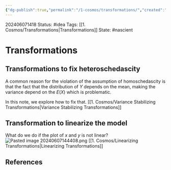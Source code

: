```yaml
---
{"dg-publish":true,"permalink":"/1-cosmos/transformations/","created":"2025-01-22T11:17:14.028-05:00","updated":"2024-06-07T14:57:52.249-04:00"}
---
```


202406071418
Status: #idea
Tags: [[1. Cosmos/Transformations\|Transformations]]
State: #nascient
# Transformations

## Transformations to fix heteroschedascity
A common reason for the violation of the assumption of homoschedascity is that the fact that the distribution of $Y$ depends on the mean, making the variance depend on the $E(X)$ which is problematic.

In this note, we explore how to fix that.
[[1. Cosmos/Variance Stabilizing Transformations\|Variance Stabilizing Transformations]]

## Transformation to linearize the model
What do we do if the plot of $x$ and $y$ is not linear?
![Pasted image 20240607144408.png](/img/user/3.%20Black%20Holes/Files/Pasted%20image%2020240607144408.png)
[[1. Cosmos/Linearizing Transformations\|Linearizing Transformations]]

## References
